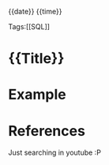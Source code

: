 {{date}} {{time}}

Tags:[[SQL]]

# {{Title}}



# Example



# References

Just searching in youtube :P